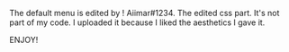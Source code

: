 The default menu is edited by ! Aiimar#1234. The edited css part. It's not part of my code. I uploaded it because I liked the aesthetics I gave it.

ENJOY!
